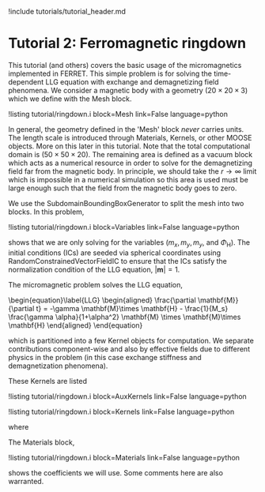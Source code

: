 !include tutorials/tutorial_header.md

# Tutorial 2: Ferromagnetic ringdown

This tutorial (and others) covers the basic usage of the micromagnetics implemented in FERRET. This simple problem is for solving the time-dependent LLG equation with exchange and demagnetizing field phenomena. We consider a magnetic body with a geometry $(20\times 20\times 3)$ which we define with the Mesh block.

!listing tutorial/ringdown.i
         block=Mesh
         link=False
         language=python

In general, the geometry defined in the 'Mesh' block *never* carries units. The length scale is introduced through Materials, Kernels, or other MOOSE objects. More on this later in this tutorial. Note that the total computational domain is $(50\times 50\times 20)$. The remaining area is defined as a vacuum block which acts as a numerical resource in order to solve for the demagnetizing field far from the magnetic body. In principle, we should take the $r\to \infty$ limit which is impossible in a numerical simulation so this area is used must be large enough such that the field from the magnetic body goes to zero.

We use the SubdomainBoundingBoxGenerator to split the mesh into two blocks. In this problem,

!listing tutorial/ringdown.i
         block=Variables
         link=False
         language=python

shows that we are only solving for the variables $(m_x, m_y, m_y$, and $\Phi_\mathrm{H})$. The initial conditions (ICs) are seeded via spherical coordinates using RandomConstrainedVectorFieldIC to ensure that the ICs satisfy the normalization condition of the LLG equation, $|\mathbf{m}| = 1$.

The micromagnetic problem solves the LLG equation,

\begin{equation}\label{LLG}
  \begin{aligned}
    \frac{\partial \mathbf{M}}{\partial t} = -\gamma \mathbf{M}\times \mathbf{H} - \frac{1}{M_s} \frac{\gamma \alpha}{1+\alpha^2} \mathbf{M} \times \mathbf{M}\times \mathbf{H}
  \end{aligned}
\end{equation}

which is partitioned into a few Kernel objects for computation. We separate contributions component-wise and also by effective fields due to different physics in the problem (in this case exchange stiffness and demagnetization phenomena).

These Kernels are listed

!listing tutorial/ringdown.i
         block=AuxKernels
         link=False
         language=python

!listing tutorial/ringdown.i
         block=Kernels
         link=False
         language=python

where

The Materials block,

!listing tutorial/ringdown.i
         block=Materials
         link=False
         language=python

shows the coefficients we will use. Some comments here are also warranted.
